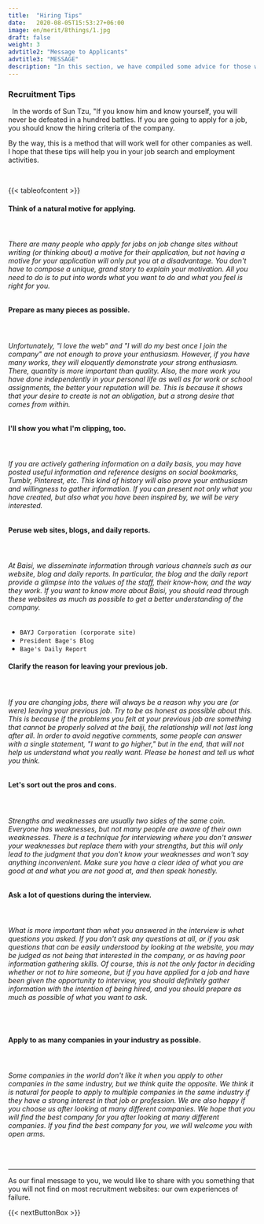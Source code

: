 ```yaml
---
title:  "Hiring Tips"
date:   2020-08-05T15:53:27+06:00
image: en/merit/8things/1.jpg
draft: false
weight: 3
advtitle2: "Message to Applicants"
advtitle3: "MESSAGE"
description: "In this section, we have compiled some advice for those who are thinking of applying for a job based on the Bayesian hiring criteria."
---
```



### **Recruitment Tips**
&nbsp;
In the words of Sun Tzu, "If you know him and know yourself, you will never be defeated in a hundred battles. If you are going to apply for a job, you should know the hiring criteria of the company.

By the way, this is a method that will work well for other companies as well. I hope that these tips will help you in your job search and employment activities.    

&nbsp;

<!-- ![Images Not Available](../../ico_arw_page_anchor.webp)[**Think of a natural motive for applying.**](#think-of-a-natural-motive-for-applying)

![Images Not Available](../../ico_arw_page_anchor.webp)[**Prepare as many pieces as possible.**](#prepare-as-many-pieces-as-possible)

![Images Not Available](../../ico_arw_page_anchor.webp)[**I'll show you what I'm clipping, too.**](#ill-show-you-what-im-clipping-too)

![Images Not Available](../../ico_arw_page_anchor.webp)[**Peruse web sites, blogs, and daily reports.**](#peruse-web-sites-blogs-and-daily-reports)

![Images Not Available](../../ico_arw_page_anchor.webp)[**Clarify the reason for leaving your previous job.**](#clarify-the-reason-for-leaving-your-previous-job)

![Images Not Available](../../ico_arw_page_anchor.webp)[**Let's sort out the pros and cons.**](#lets-sort-out-the-pros-and-cons)

![Images Not Available](../../ico_arw_page_anchor.webp)[**Ask a lot of questions during the interview.**](#ask-a-lot-of-questions-during-the-interview)

![Images Not Available](../../ico_arw_page_anchor.webp)[**Apply to as many companies in your industry as possible.**](#apply-to-as-many-companies-in-your-industry-as-possible) -->
{{< tableofcontent >}}
#### **Think of a natural motive for applying.**
&nbsp;
###### There are many people who apply for jobs on job change sites without writing (or thinking about) a motive for their application, but not having a motive for your application will only put you at a disadvantage. You don't have to compose a unique, grand story to explain your motivation. All you need to do is to put into words what you want to do and what you feel is right for you.

#### **Prepare as many pieces as possible.**
&nbsp;
###### Unfortunately, "I love the web" and "I will do my best once I join the company" are not enough to prove your enthusiasm. However, if you have many works, they will eloquently demonstrate your strong enthusiasm. There, quantity is more important than quality. Also, the more work you have done independently in your personal life as well as for work or school assignments, the better your reputation will be. This is because it shows that your desire to create is not an obligation, but a strong desire that comes from within.

#### **I'll show you what I'm clipping, too.**
&nbsp;
###### If you are actively gathering information on a daily basis, you may have posted useful information and reference designs on social bookmarks, Tumblr, Pinterest, etc. This kind of history will also prove your enthusiasm and willingness to gather information. If you can present not only what you have created, but also what you have been inspired by, we will be very interested.

#### **Peruse web sites, blogs, and daily reports.**
&nbsp;
###### At Baisi, we disseminate information through various channels such as our website, blog and daily reports. In particular, the blog and the daily report provide a glimpse into the values of the staff, their know-how, and the way they work. If you want to know more about Baisi, you should read through these websites as much as possible to get a better understanding of the company.
* `BAYJ Corporation (corporate site)`
* `President Bage's Blog`
* `Bage's Daily Report`

#### **Clarify the reason for leaving your previous job.**
&nbsp;
###### If you are changing jobs, there will always be a reason why you are (or were) leaving your previous job. Try to be as honest as possible about this. This is because if the problems you felt at your previous job are something that cannot be properly solved at the baiji, the relationship will not last long after all. In order to avoid negative comments, some people can answer with a single statement, "I want to go higher," but in the end, that will not help us understand what you really want. Please be honest and tell us what you think.

#### **Let's sort out the pros and cons.**
&nbsp;
###### Strengths and weaknesses are usually two sides of the same coin. Everyone has weaknesses, but not many people are aware of their own weaknesses. There is a technique for interviewing where you don't answer your weaknesses but replace them with your strengths, but this will only lead to the judgment that you don't know your weaknesses and won't say anything inconvenient. Make sure you have a clear idea of what you are good at and what you are not good at, and then speak honestly.

#### **Ask a lot of questions during the interview.**
&nbsp;
###### What is more important than what you answered in the interview is what questions you asked. If you don't ask any questions at all, or if you ask questions that can be easily understood by looking at the website, you may be judged as not being that interested in the company, or as having poor information gathering skills. Of course, this is not the only factor in deciding whether or not to hire someone, but if you have applied for a job and have been given the opportunity to interview, you should definitely gather information with the intention of being hired, and you should prepare as much as possible of what you want to ask.
&nbsp;

#### **Apply to as many companies in your industry as possible.**
&nbsp;
###### Some companies in the world don't like it when you apply to other companies in the same industry, but we think quite the opposite. We think it is natural for people to apply to multiple companies in the same industry if they have a strong interest in that job or profession. We are also happy if you choose us after looking at many different companies. We hope that you will find the best company for you after looking at many different companies. If you find the best company for you, we will welcome you with open arms.

&nbsp;

---
As our final message to you, we would like to share with you something that you will not find on most recruitment websites: our own experiences of failure.

{{< nextButtonBox >}}